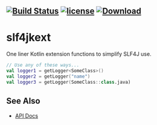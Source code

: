 
[![Build Status](https://github.com/nwillc/slf4jkext/workflows/CICD/badge.svg)](https://github.com/nwillc/slf4jkext/actions?query=workflow%3ACICD)
[![license](https://img.shields.io/github/license/nwillc/slf4jkext.svg)](https://tldrlegal.com/license/-isc-license)
[![Download](https://api.bintray.com/packages/nwillc/maven/slf4jkext/images/download.svg)](https://bintray.com/nwillc/maven/slf4jkext/_latestVersion)
---
# slf4jkext
One liner Kotlin extension functions to simplify SLF4J use.

```kotlin
// Use any of these ways...
val logger1 = getLogger<SomeClass>()
val logger2 = getLogger("name")
val logger3 = getLogger(SomeClass::class.java)
```

## See Also

- [API Docs](https://nwillc.github.io/slf4jkext/dokka/slf4jkext)
